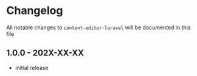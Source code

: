 # Changelog

All notable changes to `content-editor-laravel` will be documented in this file

## 1.0.0 - 202X-XX-XX

- initial release
